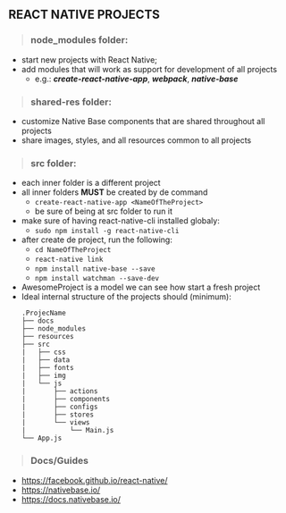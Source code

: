 ## REACT NATIVE PROJECTS
>### node_modules folder: 
  * start new projects with React Native;
  * add modules that will work as support for development of all projects
    - e.g.: ***create-react-native-app***, ***webpack***, ***native-base***

>### shared-res folder:
  * customize Native Base components that are shared throughout all projects
  * share images, styles, and all resources common to all projects
       
>### src folder:
  * each inner folder is a different project
  * all inner folders **MUST** be created by de command
    - `create-react-native-app <NameOfTheProject>`
    - be sure of being at src folder to run it
  * make sure of having react-native-cli installed globaly:
    - `sudo npm install -g react-native-cli`
  * after create de project, run the following:
    - `cd NameOfTheProject`
    - `react-native link`
    - `npm install native-base --save`
    - `npm install watchman --save-dev`
  * AwesomeProject is a model we can see how start a fresh project
  * Ideal internal structure of the projects should (minimum):
    ```
    .ProjecName
    ├── docs
    ├── node_modules
    ├── resources
    ├── src
    |   ├── css
    |   ├── data
    |   ├── fonts
    |   ├── img
    |   └── js
    |       ├── actions
    |       ├── components
    |       ├── configs
    |       ├── stores
    |       └── views
    |           └── Main.js
    └── App.js
    ``` 
  > ### Docs/Guides
   - https://facebook.github.io/react-native/
   - https://nativebase.io/
   - https://docs.nativebase.io/
